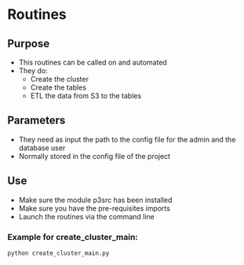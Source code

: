 # Routines
## Purpose
* This routines can be called on and automated
* They do:
    * Create the cluster
    * Create the tables
    * ETL the data from S3 to the tables

## Parameters
* They need as input the path to the config file for the admin and the database user
* Normally stored in the config file of the project

## Use
- Make sure the module p3src has been installed
- Make sure you have the pre-requisites imports
- Launch the routines via the command line

### Example for create_cluster_main:

```buildoutcfg
python create_cluster_main.py
```
